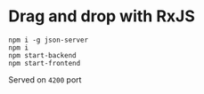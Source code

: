 # Drag and drop with RxJS 
```
npm i -g json-server
npm i
npm start-backend
npm start-frontend
```
Served on `4200` port
